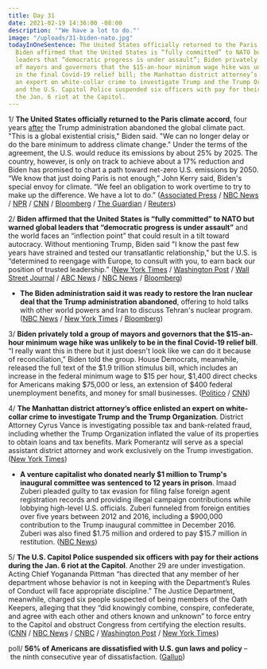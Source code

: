 ```yaml
---
title: Day 31
date: 2021-02-19 14:36:00 -08:00
description: '"We have a lot to do."'
image: "/uploads/31-biden-nato.jpg"
todayInOneSentence: The United States officially returned to the Paris climate accord;
  Biden affirmed that the United States is “fully committed” to NATO but warned global
  leaders that “democratic progress is under assault”; Biden privately told a group
  of mayors and governors that the $15-an-hour minimum wage hike was unlikely to be
  in the final Covid-19 relief bill; the Manhattan district attorney’s office enlisted
  an expert on white-collar crime to investigate Trump and the Trump Organization;
  and the U.S. Capitol Police suspended six officers with pay for their actions during
  the Jan. 6 riot at the Capitol.
---
```


1/ **The United States officially returned to the Paris climate accord**, four years [after](https://whatthefuckjusthappenedtoday.com/2017/05/31/Day-132/#1-trump-will-withdraw-from-the-paris) the Trump administration abandoned the global climate pact. "This is a global existential crisis," Biden said. "We can no longer delay or do the bare minimum to address climate change." Under the terms of the agreement, the U.S. would reduce its emissions by about 25% by 2025. The country, however, is only on track to achieve about a 17% reduction and Biden has promised to chart a path toward net-zero U.S. emissions by 2050. “We know that just doing Paris is not enough,” John Kerry said, Biden's special envoy for climate. “We feel an obligation to work overtime to try to make up the difference. We have a lot to do.” ([Associated Press](https://apnews.com/article/us-return-paris-climate-world-leaders-ee8eb8b6744394ad41e33f94843b6586) / [NBC News](https://www.nbcnews.com/politics/white-house/u-s-rejoins-paris-climate-agreement-now-comes-daunting-part-n1258304) / [NPR](https://www.npr.org/2021/02/19/969387323/u-s-officially-rejoins-paris-agreement-on-climate-change) / [CNN](https://www.cnn.com/2021/02/19/politics/us-rejoins-paris-agreement-biden-administration/index.html) / [Bloomberg](https://www.bloomberg.com/news/articles/2021-02-19/kerry-vows-aggressive-climate-steps-as-u-s-rejoins-paris-accord?srnd=politics-vp&sref=MIBMEEoj) / [The Guardian](https://www.theguardian.com/environment/2021/feb/19/us-official-return-paris-climate-pact) / [Reuters](https://www.reuters.com/article/us-climate-change-usa-idUSKBN2AJ16T))

2/ **Biden affirmed that the United States is “fully committed” to NATO but warned global leaders that “democratic progress is under assault”** and the world faces an “inflection point” that could result in a tilt toward autocracy. Without mentioning Trump, Biden said "I know the past few years have strained and tested our transatlantic relationship," but the U.S. is “determined to reengage with Europe, to consult with you, to earn back our position of trusted leadership.” ([New York Times](https://www.nytimes.com/2021/02/19/world/biden-speech-munich-security-conference.html) / [Washington Post](https://www.washingtonpost.com/politics/biden-to-reassert-us-leadership-in-global-diplomacy-and-welcome-talks-with-iran/2021/02/18/76c6bb2c-724e-11eb-93be-c10813e358a2_story.html) / [Wall Street Journal](https://www.wsj.com/articles/biden-defends-essential-democracy-amid-chinas-rise-at-summits-with-european-allies-11613753396) / [ABC News](https://abcnews.go.com/Politics/biden-acknowledge-democracy-stress-us-restore-place-global/story?id=75982189) / [NBC News](https://www.nbcnews.com/politics/white-house/america-back-biden-seeks-reassure-european-allies-u-s-commitment-n1258358) / [Bloomberg](https://www.bloomberg.com/news/articles/2021-02-19/biden-to-plead-for-democracy-over-autocracy-in-pivot-from-trump?srnd=premium&sref=MIBMEEoj))

* **The Biden administration said it was ready to restore the Iran nuclear deal that the Trump administration abandoned**, offering to hold talks with other world powers and Iran to discuss Tehran's nuclear program. ([NBC News](https://www.nbcnews.com/politics/national-security/biden-administration-says-it-s-ready-nuclear-talks-iran-n1258299) / [New York Times](https://www.nytimes.com/2021/02/18/us/politics/biden-iran-nuclear.html) / [Bloomberg](https://www.bloomberg.com/news/articles/2021-02-19/iran-says-u-s-must-lift-sanctions-before-nuclear-deal-talks?srnd=premium&sref=MIBMEEoj))

3/ **Biden privately told a group of mayors and governors that the $15-an-hour minimum wage hike was unlikely to be in the final Covid-19 relief bill**. “I really want this in there but it just doesn't look like we can do it because of reconciliation,” Biden told the group. House Democrats, meanwhile, released the full text of the $1.9 trillion stimulus bill, which includes an increase in the federal minimum wage to $15 per hour, $1,400 direct checks for Americans making $75,000 or less, an extension of $400 federal unemployment benefits, and money for small businesses. ([Politico](https://www.politico.com/news/2021/02/18/biden-governors-minimum-wage-469898) / [CNN](https://www.cnn.com/2021/02/19/politics/house-covid-minimum-wage-bill/index.html))

4/ **The Manhattan district attorney’s office enlisted an expert on white-collar crime to investigate Trump and the Trump Organization**. District Attorney Cyrus Vance is investigating possible tax and bank-related fraud, including whether the Trump Organization inflated the value of its properties to obtain loans and tax benefits. Mark Pomerantz will serve as a special assistant district attorney and work exclusively on the Trump investigation. ([New York Times](https://www.nytimes.com/2021/02/18/nyregion/trump-investigation-manhattan.html))

* **A venture capitalist who donated nearly $1 million to Trump's inaugural committee was sentenced to 12 years in prison**. Imaad Zuberi pleaded guilty to tax evasion for filing false foreign agent registration records and providing illegal campaign contributions while lobbying high-level U.S. officials. Zuberi funneled from foreign entities over five years between 2012 and 2016, including a $900,000 contribution to the Trump inaugural committee in December 2016. Zuberi was also fined $1.75 million and ordered to pay $15.7 million in restitution. ([NBC News](https://www.nbcnews.com/politics/politics-news/california-investor-who-donated-nearly-1m-trump-inauguration-sentenced-12-n1258303))

5/ **The U.S. Capitol Police suspended six officers with pay for their actions during the Jan. 6 riot at the Capitol**. Another 29 are under investigation. Acting Chief Yogananda Pittman “has directed that any member of her department whose behavior is not in keeping with the Department’s Rules of Conduct will face appropriate discipline.” The Justice Department, meanwhile, charged six people suspected of being members of the Oath Keepers, alleging that they “did knowingly combine, conspire, confederate, and agree with each other and others known and unknown” to force entry to the Capitol and obstruct Congress from certifying the election results. ([CNN](https://www.cnn.com/2021/02/18/politics/capitol-police-officers-suspended/index.html) / [NBC News](https://www.nbcnews.com/news/us-news/six-capitol-police-officers-suspended-alleged-actions-during-capitol-riot-n1258329) / [CNBC](https://www.cnbc.com/2021/02/19/capitol-police-suspends-6-officers-investigates-dozens-more-in-probe-of-jan-6-riot-.html) / [Washington Post](https://www.washingtonpost.com/local/legal-issues/oathkeepers-charged-capitol-riot/2021/02/19/ac41f692-72ce-11eb-b8a9-b9467510f0fe_story.html) / [New York Times](https://www.nytimes.com/live/2021/02/19/us/joe-biden-news#suspected-oath-keepers-are-charged-in-a-plot-to-attack-the-capitol))

poll/ **56% of Americans are dissatisfied with U.S. gun laws and policy** – the ninth consecutive year of dissatisfaction. ([Gallup](https://news.gallup.com/poll/329723/americans-remain-largely-dissatisfied-gun-laws.aspx))